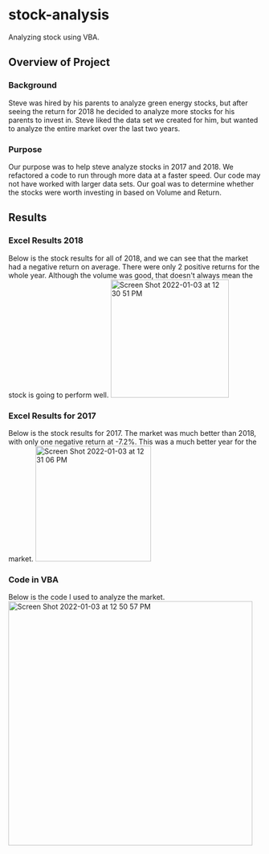 # stock-analysis
Analyzing stock using VBA.
## Overview of Project
### Background
Steve was hired by his parents to analyze green energy stocks, but after seeing the return for 2018 he decided to analyze more stocks for his parents to invest in. Steve liked the data set we created for him, but wanted to analyze the entire market over the last two years.
### Purpose
Our purpose was to help steve analyze stocks in 2017 and 2018. We refactored a code to run through more data at a faster speed. Our code may not have worked with larger data sets. Our goal was to determine whether the stocks were worth investing in based on Volume and Return. 
## Results
### Excel Results 2018
Below is the stock results for all of 2018, and we can see that the market had a negative return on average. There were only 2 positive returns for the whole year. Although the volume was good, that doesn't always mean the stock is going to perform well.
<img width="235" alt="Screen Shot 2022-01-03 at 12 30 51 PM" src="https://user-images.githubusercontent.com/95194554/147967435-93f3371f-1d31-4fad-9a11-9e0b6e603e7e.png">
### Excel Results for 2017
Below is the stock results for 2017. The market was much better than 2018, with only one negative return at -7.2%. This was a much better year for the market.
<img width="230" alt="Screen Shot 2022-01-03 at 12 31 06 PM" src="https://user-images.githubusercontent.com/95194554/147967913-4ed60eeb-73f3-4696-b625-fedce340ebc4.png">
### Code in VBA
Below is the code I used to analyze the market.
<img width="486" alt="Screen Shot 2022-01-03 at 12 50 57 PM" src="https://user-images.githubusercontent.com/95194554/147968054-3b4822ab-0e96-4fd3-8c27-8024f2f7b57c.png">

